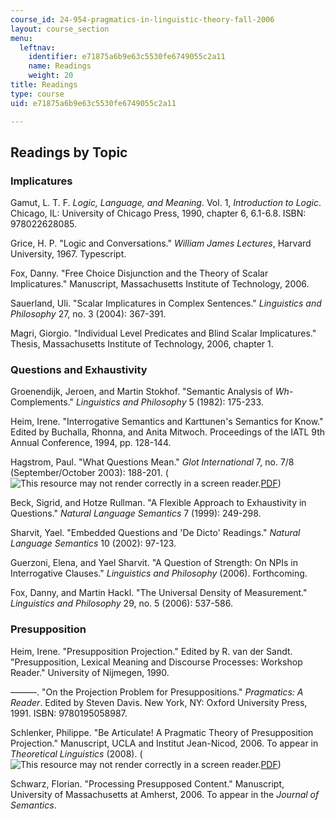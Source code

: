 ```yaml
---
course_id: 24-954-pragmatics-in-linguistic-theory-fall-2006
layout: course_section
menu:
  leftnav:
    identifier: e71875a6b9e63c5530fe6749055c2a11
    name: Readings
    weight: 20
title: Readings
type: course
uid: e71875a6b9e63c5530fe6749055c2a11

---
```


Readings by Topic
-----------------

### Implicatures

Gamut, L. T. F. _Logic, Language, and Meaning_. Vol. 1, _Introduction to Logic_. Chicago, IL: University of Chicago Press, 1990, chapter 6, 6.1-6.8. ISBN: 978022628085.

Grice, H. P. "Logic and Conversations." _William James Lectures_, Harvard University, 1967. Typescript.

Fox, Danny. "Free Choice Disjunction and the Theory of Scalar Implicatures." Manuscript, Massachusetts Institute of Technology, 2006.

Sauerland, Uli. "Scalar Implicatures in Complex Sentences." _Linguistics and Philosophy_ 27, no. 3 (2004): 367-391.

Magri, Giorgio. "Individual Level Predicates and Blind Scalar Implicatures." Thesis, Massachusetts Institute of Technology, 2006, chapter 1.

### Questions and Exhaustivity

Groenendijk, Jeroen, and Martin Stokhof. "Semantic Analysis of _Wh_\-Complements." _Linguistics and Philosophy_ 5 (1982): 175-233.

Heim, Irene. "Interrogative Semantics and Karttunen's Semantics for Know." Edited by Buchalla, Rhonna, and Anita Mitwoch. Proceedings of the IATL 9th Annual Conference, 1994, pp. 128-144.

Hagstrom, Paul. "What Questions Mean." _Glot International_ 7, no. 7/8 (September/October 2003): 188-201. (![This resource may not render correctly in a screen reader.](/images/inacessible.gif)[PDF](http://www.bu.edu/linguistics/UG/hagstrom/papers/Hagstrom2003-glot.pdf))

Beck, Sigrid, and Hotze Rullman. "A Flexible Approach to Exhaustivity in Questions." _Natural Language Semantics_ 7 (1999): 249-298.

Sharvit, Yael. "Embedded Questions and 'De Dicto' Readings." _Natural Language Semantics_ 10 (2002): 97-123.

Guerzoni, Elena, and Yael Sharvit. "A Question of Strength: On NPIs in Interrogative Clauses." _Linguistics and Philosophy_ (2006). Forthcoming.

Fox, Danny, and Martin Hackl. "The Universal Density of Measurement." _Linguistics and Philosophy_ 29, no. 5 (2006): 537-586.

### Presupposition

Heim, Irene. "Presupposition Projection." Edited by R. van der Sandt. "Presupposition, Lexical Meaning and Discourse Processes: Workshop Reader." University of Nijmegen, 1990.

———. "On the Projection Problem for Presuppositions." _Pragmatics: A Reader_. Edited by Steven Davis. New York, NY: Oxford University Press, 1991. ISBN: 9780195058987.

Schlenker, Philippe. "Be Articulate! A Pragmatic Theory of Presupposition Projection." Manuscript, UCLA and Institut Jean-Nicod, 2006. To appear in _Theoretical Linguistics_ (2008). (![This resource may not render correctly in a screen reader.](/images/inacessible.gif)[PDF](http://www.sfs.uni-tuebingen.de/~cebert/teaching/09Presuppositions/Be%20Articulate%20+%20Commentaries%20(Schlenker).pdf))

Schwarz, Florian. "Processing Presupposed Content." Manuscript, University of Massachusetts at Amherst, 2006. To appear in the _Journal of Semantics_.